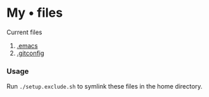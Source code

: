 # My **•** files
Current files
1. [.emacs](./.emacs)
2. [.gitconfig](./.gitconfig)

### Usage
Run `./setup.exclude.sh` to symlink these files in the home directory.
